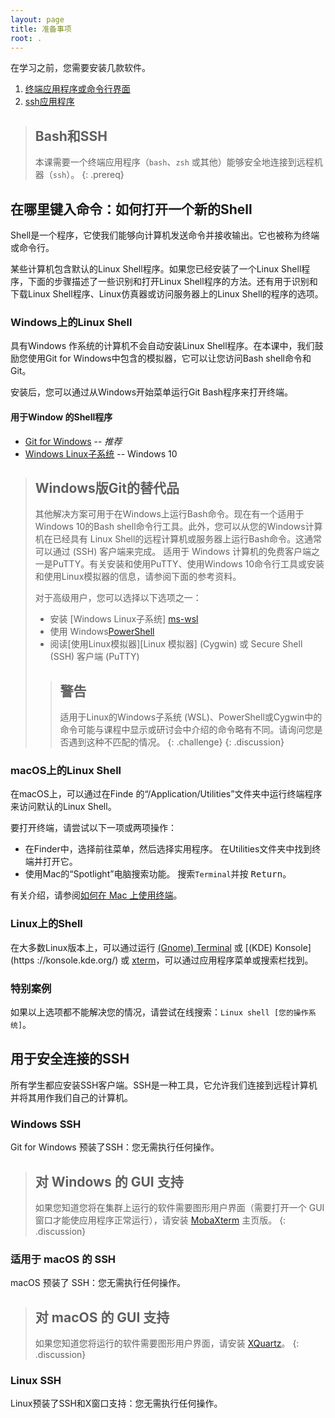 ```yaml
---
layout: page
title: 准备事项
root: .
---
```


在学习之前，您需要安装几款软件。

1. [终端应用程序或命令行界面](
   #where-to-type-commands-how-to-open-a-new-shell)
2. [ssh应用程序](#ssh-for-secure-connections)

> ## Bash和SSH
>
> 本课需要一个终端应用程序（`bash`、`zsh` 或其他）能够安全地连接到远程机器（`ssh`）。
{: .prereq}

## 在哪里键入命令：如何打开一个新的Shell

Shell是一个程序，它使我们能够向计算机发送命令并接收输出。它也被称为终端或命令行。

某些计算机包含默认的Linux Shell程序。如果您已经安装了一个Linux Shell程序，下面的步骤描述了一些识别和打开Linux Shell程序的方法。还有用于识别和下载Linux Shell程序、Linux仿真器或访问服务器上的Linux Shell的程序的选项。

### Windows上的Linux Shell

具有Windows 作系统的计算机不会自动安装Linux Shell程序。在本课中，我们鼓励您使用Git for Windows中包含的模拟器，它可以让您访问Bash shell命令和 Git。

安装后，您可以通过从Windows开始菜单运行Git Bash程序来打开终端。

#### 用于Window 的Shell程序

* [Git for Windows][git4win] -- *推荐*
* [Windows Linux子系统][ms-wsl] -- Windows 10

> ## Windows版Git的替代品
>
> 其他解决方案可用于在Windows上运行Bash命令。现在有一个适用于Windows 10的Bash shell命令行工具。此外，您可以从您的Windows计算机在已经具有 Linux Shell的远程计算机或服务器上运行Bash命令。这通常可以通过 (SSH) 客户端来完成。 适用于 Windows 计算机的免费客户端之一是PuTTY。有关安装和使用PuTTY、使用Windows 10命令行工具或安装和使用Linux模拟器的信息，请参阅下面的参考资料。
>
> 对于高级用户，您可以选择以下选项之一：
>
> * 安装 [Windows Linux子系统] [ms-wsl]
> * 使用 Windows[PowerShell][ms-shell]
> * 阅读[使用Linux模拟器][Linux 模拟器] (Cygwin) 或 Secure Shell (SSH) 客户端 (PuTTY)
>
> > ## 警告
> >
> > 适用于Linux的Windows子系统 (WSL)、PowerShell或Cygwin中的命令可能与课程中显示或研讨会中介绍的命令略有不同。请询问您是否遇到这种不匹配的情况。
> {: .challenge}
{: .discussion}

### macOS上的Linux Shell

在macOS上，可以通过在Finde 的“/Application/Utilities”文件夹中运行终端程序来访问默认的Linux Shell。

要打开终端，请尝试以下一项或两项操作：

* 在Finder中，选择前往菜单，然后选择实用程序。 在Utilities文件夹中找到终端并打开它。
* 使用Mac的“Spotlight”电脑搜索功能。 搜索`Terminal`并按 <kbd>Return</kbd>。

有关介绍，请参阅[如何在 Mac 上使用终端][mac-terminal]。

### Linux上的Shell

在大多数Linux版本上，可以通过运行 [(Gnome) Terminal](https://help.gnome.org/users/gnome-terminal/stable/) 或 [(KDE) Konsole](https ://konsole.kde.org/) 或 [xterm](https://en.wikipedia.org/wiki/Xterm)，可以通过应用程序菜单或搜索栏找到。

### 特别案例

如果以上选项都不能解决您的情况，请尝试在线搜索：`Linux shell [您的操作系统]`。

## 用于安全连接的SSH

所有学生都应安装SSH客户端。SSH是一种工具，它允许我们连接到远程计算机并将其用作我们自己的计算机。

### Windows SSH

Git for Windows 预装了SSH：您无需执行任何操作。

> ## 对 Windows 的 GUI 支持
>
> 如果您知道您将在集群上运行的软件需要图形用户界面（需要打开一个 GUI 窗口才能使应用程序正常运行），请安装 [MobaXterm](https://mobaxterm.mobatek.net) 主页版。
{: .discussion}

### 适用于 macOS 的 SSH

macOS 预装了 SSH：您无需执行任何操作。

> ## 对 macOS 的 GUI 支持
>
> 如果您知道您将运行的软件需要图形用户界面，请安装 [XQuartz](https://www.xquartz.org)。
{: .discussion}

### Linux SSH

Linux预装了SSH和X窗口支持：您无需执行任何操作。

<!-- links -->
[git4win]: https://gitforwindows.org/
[mac-terminal]: https://www.macworld.co.uk/feature/mac-software/how-use-terminal-on-mac-3608274/
[ms-wsl]: https://docs.microsoft.com/en-us/windows/wsl/install-win10
[ms-shell]: https://docs.microsoft.com/en-us/powershell/scripting/learn/remoting/ssh-remoting-in-powershell-core?view=powershell-7
[mobax-gen]: https://mobaxterm.mobatek.net/documentation.html
[Linux-emulator]: https://faculty.smu.edu/reynolds/Linuxtut/windows.html
[wsl]: https://docs.microsoft.com/en-us/windows/wsl/install-win10
